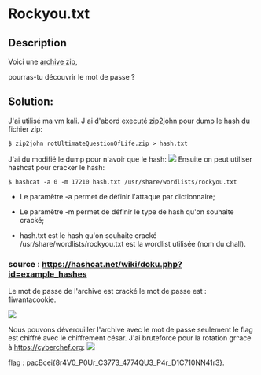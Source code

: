 # Rockyou.txt
## Description
Voici une <a href="https://cdn.peerat.dev/pacXcei0423/rotUltimateQuestionOfLife.zip">archive zip</a>,

 
pourras-tu découvrir le mot de passe ?
## Solution:
J'ai utilisé ma vm kali.
J'ai d'abord executé zip2john pour dump le hash du fichier zip:

```$ zip2john rotUltimateQuestionOfLife.zip > hash.txt```

J'ai du modifié le dump pour n'avoir que le hash:
<img src="https://cdn.discordapp.com/attachments/919873849015828510/1101599708188786718/image.png">
Ensuite on peut utiliser hashcat pour cracker le hash:

```$ hashcat -a 0 -m 17210 hash.txt /usr/share/wordlists/rockyou.txt```

- Le paramètre -a permet de définir l'attaque par dictionnaire;

- Le paramètre -m permet de définir le type de hash qu'on souhaite cracké;
 
- hash.txt est le hash qu'on souhaite cracké
 /usr/share/wordlists/rockyou.txt est la wordlist utilisée (nom du chall).
### source : https://hashcat.net/wiki/doku.php?id=example_hashes
  

Le mot de passe de l'archive est cracké le mot de passe est : 1iwantacookie.

<img src="https://cdn.discordapp.com/attachments/919873849015828510/1101600381550735461/image.png">

Nous pouvons déverouiller l'archive avec le mot de passe seulement le flag est chiffré avec le chiffrement césar. J'ai bruteforce pour la rotation gr^ace à https://cyberchef.org:
<img src="https://cdn.discordapp.com/attachments/919873849015828510/1101601585680883744/image.png">

flag : pacBcei{8r4V0_P0Ur_C3773_4774QU3_P4r_D1C710NN41r3}.
